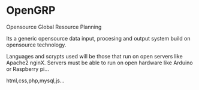 # OpenGRP
Opensource Global Resource Planning

Its a generic opensource data input, procesing and output system build on opensource technology.

Languages and scrypts used will be those that run on open servers like Apache2 nginX.
Servers must be able to run on open hardware like Arduino or Raspberry pi...

html,css,php,mysql,js...
